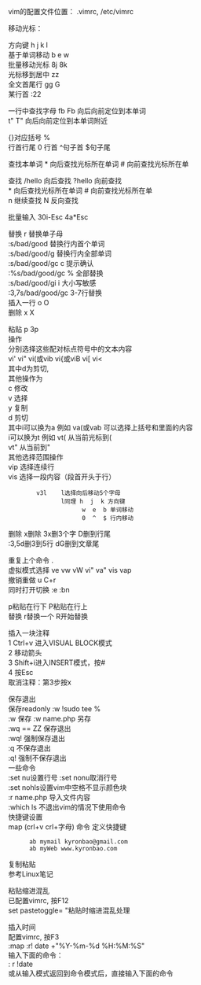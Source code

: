 

vim的配置文件位置： .vimrc, /etc/vimrc  
  
移动光标：  
  
方向键             h j k l  
基于单词移动        b e w  
批量移动光标        8j 8k  
光标移到居中        zz  
全文首尾行          gg G  
某行首              :22  
  
一行中查找字母      fb Fb 向后向前定位到本单词  
                  t" T" 向后向前定位到本单词附近  
  
{}[]()对应括号      %  
行首行尾            0 行首  ^句子首 $句子尾  
  
查找本单词         * 向后查找光标所在单词 # 向前查找光标所在单  
  
  
查找                /hello 向后查找 ?hello 向前查找  
                   * 向后查找光标所在单词 # 向前查找光标所在单  
                   n 继续查找 N 反向查找  
  
  
批量输入            30i-Esc 4a*Esc  
  
替换           r 替换单子母  
              :s/bad/good     替换行内首个单词  
              :s/bad/good/g   替换行内全部单词  
              :s/bad/good/gc   c 提示确认  
              :%s/bad/good/gc  % 全部替换  
              :s/bad/good/gi   i 大小写敏感  
              :3,7s/bad/good/gc  3-7行替换  
插入一行            o O  
删除                x X  
  
粘贴                p 3p  
操作  
      分别选择这些配对标点符号中的文本内容  
            vi'  vi"  vi(或vib  vi{或viB  vi[  vi<  
        其中d为剪切,  
        其他操作为  
            c 修改  
            v 选择  
            y 复制  
            d 剪切  
          其中i可以换为a 例如 va(或vab 可以选择上括号和里面的内容  
             i可以换为t 例如 vt( 从当前光标到(  
                           vt" 从当前到"  
其他选择范围操作  
            vip 选择连续行  
            vis 选择一段内容（段首开头于行）  
  
            v3l    l选择向后移动5个字母  
                   l同理 h  j  k 方向键  
                         w  e  b 单词移动  
                         0  ^  $ 行内移动  
  
删除      x删除       3x删3个字  D删到行尾  
		  :3,5d删3到5行   dG删到文章尾  
  
重复上个命令        .  
虚拟模式选择        ve vw vW vi" va" vis vap  
撤销重做            u C+r  
同时打开切换        :e <path>  :bn  
  
  
p粘贴在行下 P粘贴在行上  
替换      r替换一个   R开始替换  
  
插入一块注释  
    1 Ctrl+v 进入VISUAL BLOCK模式  
    2 移动箭头  
    3 Shift+i进入INSERT模式，按#  
    4 按Esc  
取消注释：第3步按x  
  
保存退出  
          保存readonly        :w !sudo tee %  
          :w 保存   :w name.php 另存  
		  :wq == ZZ 保存退出  
		  :wq! 强制保存退出  
		  :q 不保存退出  
		  :q! 强制不保存退出  
一些命令  
		  :set nu设置行号  :set nonu取消行号  
		  :set nohls设置vim中空格不显示颜色块  
		  :r name.php 导入文件内容  
		  :which ls 不退出vim的情况下使用命令  
快捷键设置  
		  map (crl+v crl+字母) 命令  定义快捷键  
  
          ab mymail kyronbao@gmail.com  
		  ab myWeb www.kyronbao.com  
  
复制粘贴  
  参考Linux笔记  
  
  
粘贴缩进混乱  
  已配置vimrc, 按F12  
     set pastetoggle=<F12> "粘贴时缩进混乱处理  
  
插入时间  
  配置vimrc, 按F3  
    :map <F3> :r! date +"\%Y-\%m-\%d \%H:\%M:\%S"<cr>  
  输入下面的命令：  
  : r !date  
  或从输入模式返回到命令模式后，直接输入下面的命令  
